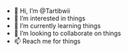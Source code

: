 - 👋 Hi, I’m @Tartibwii
- 👀 I’m interested in things
- 🌱 I’m currently learning things
- 💞️ I’m looking to collaborate on things
- 📫 Reach me for things

<!---
Tartibwii/Tartibwii is a ✨ special ✨ repository because its `README.md` (this file) appears on your GitHub profile.
You can click the Preview link to take a look at your changes.
--->
